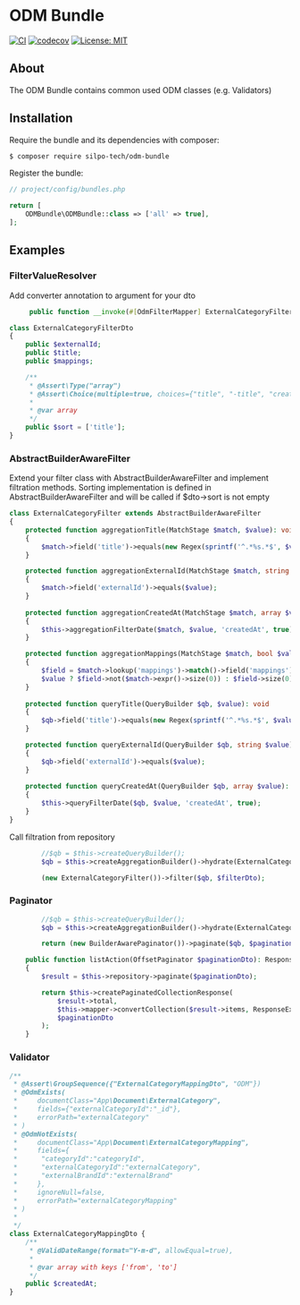 # ODM Bundle #

[![CI](https://github.com/silpo-tech/OdmBundle/actions/workflows/ci.yml/badge.svg)](https://github.com/silpo-tech/OdmBundle/actions)
[![codecov](https://codecov.io/gh/silpo-tech/OdmBundle/graph/badge.svg)](https://codecov.io/gh/silpo-tech/OdmBundle)
[![License: MIT](https://img.shields.io/badge/License-MIT-yellow.svg)](https://opensource.org/licenses/MIT)

## About ##

The ODM Bundle contains common used ODM classes (e.g. Validators)

## Installation ##

Require the bundle and its dependencies with composer:

```bash
$ composer require silpo-tech/odm-bundle
```

Register the bundle:

```php
// project/config/bundles.php

return [
    ODMBundle\ODMBundle::class => ['all' => true],
];
```


## Examples ##

### FilterValueResolver ###

Add converter annotation to argument for your dto
```php
     public function __invoke(#[OdmFilterMapper] ExternalCategoryFilterDto $dto)
```

```php
class ExternalCategoryFilterDto
{
    public $externalId;
    public $title;
    public $mappings;

    /**
     * @Assert\Type("array")
     * @Assert\Choice(multiple=true, choices={"title", "-title", "createdAt", "-createdAt"})
     *
     * @var array
     */
    public $sort = ['title'];
}
```

### AbstractBuilderAwareFilter ###
Extend your filter class with AbstractBuilderAwareFilter and implement filtration methods.
Sorting implementation is defined in AbstractBuilderAwareFilter and will be called if $dto->sort is not empty
```php
class ExternalCategoryFilter extends AbstractBuilderAwareFilter
{
    protected function aggregationTitle(MatchStage $match, $value): void
    {
        $match->field('title')->equals(new Regex(sprintf('^.*%s.*$', $value), 'i'));
    }

    protected function aggregationExternalId(MatchStage $match, string $value): void
    {
        $match->field('externalId')->equals($value);
    }
    
    protected function aggregationCreatedAt(MatchStage $match, array $value): void
    {
        $this->aggregationFilterDate($match, $value, 'createdAt', true);
    }

    protected function aggregationMappings(MatchStage $match, bool $value): void
    {
        $field = $match->lookup('mappings')->match()->field('mappings');
        $value ? $field->not($match->expr()->size(0)) : $field->size(0);
    }
    
    protected function queryTitle(QueryBuilder $qb, $value): void
    {
        $qb->field('title')->equals(new Regex(sprintf('^.*%s.*$', $value), 'i'));
    }

    protected function queryExternalId(QueryBuilder $qb, string $value): void
    {
        $qb->field('externalId')->equals($value);
    }
    
    protected function queryCreatedAt(QueryBuilder $qb, array $value): void
    {
        $this->queryFilterDate($qb, $value, 'createdAt', true);
    }
}
```

Call filtration from repository
```php
        //$qb = $this->createQueryBuilder();
        $qb = $this->createAggregationBuilder()->hydrate(ExternalCategory::class);

        (new ExternalCategoryFilter())->filter($qb, $filterDto);
```

### Paginator ###
```php
        //$qb = $this->createQueryBuilder();
        $qb = $this->createAggregationBuilder()->hydrate(ExternalCategory::class);

        return (new BuilderAwarePaginator())->paginate($qb, $paginationDto);
```

```php
    public function listAction(OffsetPaginator $paginationDto): Response
    {
        $result = $this->repository->paginate($paginationDto);

        return $this->createPaginatedCollectionResponse(
            $result->total,
            $this->mapper->convertCollection($result->items, ResponseExternalCategoryDto::class),
            $paginationDto
        );
    }
```

### Validator ###
```php
/**
 * @Assert\GroupSequence({"ExternalCategoryMappingDto", "ODM"})
 * @OdmExists(
 *     documentClass="App\Document\ExternalCategory",
 *     fields={"externalCategoryId":"_id"},
 *     errorPath="externalCategory"
 * )
 * @OdmNotExists(
 *     documentClass="App\Document\ExternalCategoryMapping",
 *     fields={
 *      "categoryId":"categoryId",
 *      "externalCategoryId":"externalCategory",
 *      "externalBrandId":"externalBrand"
 *     },
 *     ignoreNull=false,
 *     errorPath="externalCategoryMapping"
 * )
 *
 */
class ExternalCategoryMappingDto {
    /**
     * @ValidDateRange(format="Y-m-d", allowEqual=true),
     *
     * @var array with keys ['from', 'to']
     */
    public $createdAt;
}
```
